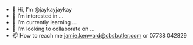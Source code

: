 - 👋 Hi, I’m @jaykayjaykay
- 👀 I’m interested in ...
- 🌱 I’m currently learning ...
- 💞️ I’m looking to collaborate on ...
- 📫 How to reach me jamie.kenward@cbsbutler.com or 07738 042829

<!---
jaykayjaykay/jaykayjaykay is a ✨ special ✨ repository because its `README.md` (this file) appears on your GitHub profile.
You can click the Preview link to take a look at your changes.
--->
